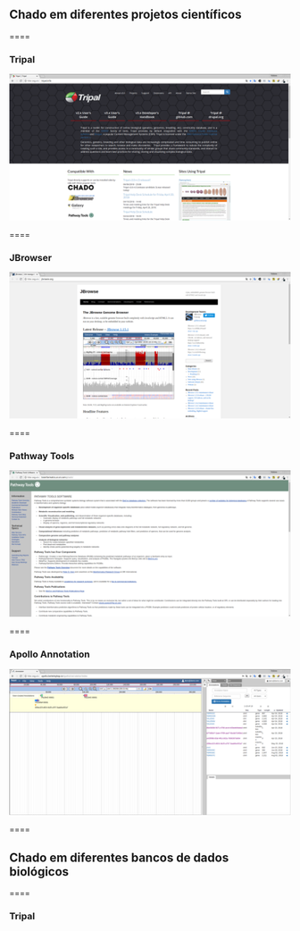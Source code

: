 <!-- .slide: data-background="img/motivation.jpg" -->

## Chado em diferentes projetos científicos

====

<!-- .slide: data-background="img/motivation.jpg" -->

### Tripal

<img src="img/logos/data8.png" style="background:none; border:none; box-shadow:none;">


====

<!-- .slide: data-background="img/motivation.jpg" -->

### JBrowser

<img src="img/logos/data9.png" style="background:none; border:none; box-shadow:none;">


====

<!-- .slide: data-background="img/motivation.jpg" -->

### Pathway Tools

<img src="img/logos/data10.png" style="background:none; border:none; box-shadow:none;">


====

<!-- .slide: data-background="img/motivation.jpg" -->

### Apollo Annotation

<img src="img/logos/data11.png" style="background:none; border:none; box-shadow:none;">


====

<!-- .slide: data-background="img/motivation.jpg" -->

## Chado em diferentes bancos de dados biológicos

====

<!-- .slide: data-background="img/motivation.jpg" -->

### Tripal
